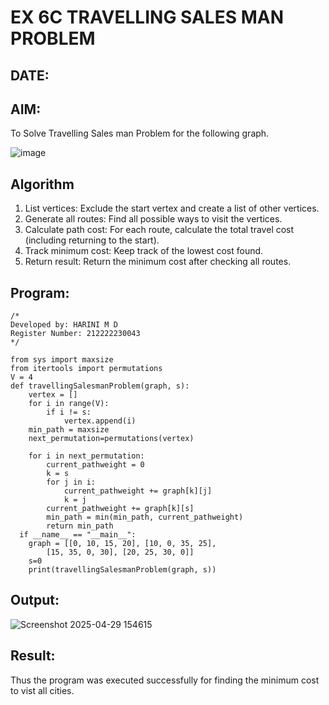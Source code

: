 # EX 6C TRAVELLING SALES MAN PROBLEM
## DATE:
## AIM:
To Solve Travelling Sales man Problem for the following graph.

![image](https://github.com/user-attachments/assets/653921a4-3d7b-4691-9b41-735e80f7af0b)



## Algorithm
1. List vertices: Exclude the start vertex and create a list of other vertices.
2. Generate all routes: Find all possible ways to visit the vertices.
3. Calculate path cost: For each route, calculate the total travel cost (including returning to the start).
4. Track minimum cost: Keep track of the lowest cost found.
5. Return result: Return the minimum cost after checking all routes.  

## Program:
```
/*
Developed by: HARINI M D
Register Number: 212222230043
*/
```
```
from sys import maxsize
from itertools import permutations
V = 4
def travellingSalesmanProblem(graph, s):
    vertex = []
    for i in range(V):
        if i != s:
            vertex.append(i)
    min_path = maxsize
    next_permutation=permutations(vertex)
    
    for i in next_permutation:
        current_pathweight = 0
        k = s
        for j in i:
            current_pathweight += graph[k][j]
            k = j
        current_pathweight += graph[k][s]
        min_path = min(min_path, current_pathweight)
        return min_path
  if __name__ == "__main__":
    graph = [[0, 10, 15, 20], [10, 0, 35, 25],
        [15, 35, 0, 30], [20, 25, 30, 0]]
    s=0
    print(travellingSalesmanProblem(graph, s))
```

## Output:
![Screenshot 2025-04-29 154615](https://github.com/user-attachments/assets/bd8d3101-9812-444a-abd6-4cf5648fc7d1)

## Result:
Thus the program was executed successfully for finding the minimum cost to vist all cities.
